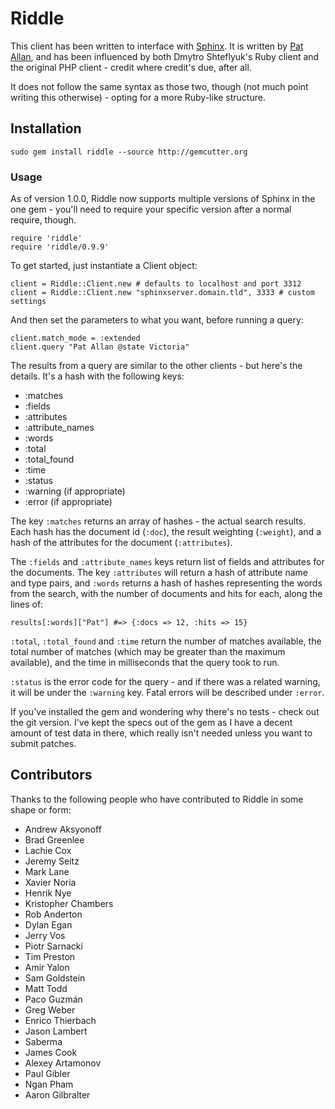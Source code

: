 # Riddle

This client has been written to interface with [Sphinx](http://sphinxsearch.com/). It is written by
[Pat Allan](http://freelancing-gods.com), and has been influenced by both Dmytro Shteflyuk's Ruby
client and the original PHP client - credit where credit's due, after all.

It does not follow the same syntax as those two, though (not much point writing this otherwise) -
opting for a more Ruby-like structure.

## Installation

    sudo gem install riddle --source http://gemcutter.org

### Usage

As of version 1.0.0, Riddle now supports multiple versions of Sphinx in the one gem - you'll need to require your specific version after a normal require, though.

    require 'riddle'
    require 'riddle/0.9.9'

To get started, just instantiate a Client object:

    client = Riddle::Client.new # defaults to localhost and port 3312
    client = Riddle::Client.new "sphinxserver.domain.tld", 3333 # custom settings

And then set the parameters to what you want, before running a query:

    client.match_mode = :extended
    client.query "Pat Allan @state Victoria"

The results from a query are similar to the other clients - but here's the details. It's a hash with
the following keys:

* :matches
* :fields
* :attributes
* :attribute_names
* :words
* :total
* :total_found
* :time
* :status
* :warning (if appropriate)
* :error (if appropriate)

The key `:matches` returns an array of hashes - the actual search results. Each hash has the
document id (`:doc`), the result weighting (`:weight`), and a hash of the attributes for
the document (`:attributes`).

The `:fields` and `:attribute_names` keys return list of fields and attributes for the
documents. The key `:attributes` will return a hash of attribute name and type pairs, and
`:words` returns a hash of hashes representing the words from the search, with the number of
documents and hits for each, along the lines of:

    results[:words]["Pat"] #=> {:docs => 12, :hits => 15}

`:total`, `:total_found` and `:time` return the number of matches available, the
total number of matches (which may be greater than the maximum available), and the time in milliseconds
that the query took to run.

`:status` is the error code for the query - and if there was a related warning, it will be under
the `:warning` key. Fatal errors will be described under `:error`.

If you've installed the gem and wondering why there's no tests - check out the
git version. I've kept the specs out of the gem as I have a decent amount of
test data in there, which really isn't needed unless you want to submit
patches.

## Contributors

Thanks to the following people who have contributed to Riddle in some shape or form:

* Andrew Aksyonoff
* Brad Greenlee
* Lachie Cox
* Jeremy Seitz
* Mark Lane
* Xavier Noria
* Henrik Nye
* Kristopher Chambers
* Rob Anderton
* Dylan Egan
* Jerry Vos
* Piotr Sarnacki
* Tim Preston
* Amir Yalon
* Sam Goldstein
* Matt Todd
* Paco Guzmán
* Greg Weber
* Enrico Thierbach
* Jason Lambert
* Saberma
* James Cook
* Alexey Artamonov
* Paul Gibler
* Ngan Pham
* Aaron Gilbralter
